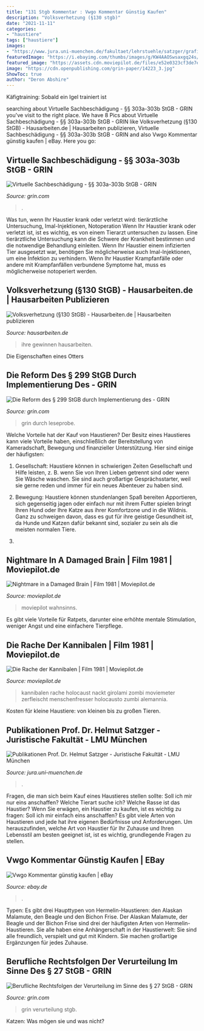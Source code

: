```yaml
---
title: "131 Stgb Kommentar : Vwgo Kommentar Günstig Kaufen"
description: "Volksverhetzung (§130 stgb)"
date: "2021-11-11"
categories:
- "haustiere"
tags: ["haustiere"]
images:
- "https://www.jura.uni-muenchen.de/fakultaet/lehrstuehle/satzger/grafiken/sonstige_Bilder/europaeisches_strafrecht_handbuch.jpg"
featuredImage: "https://i.ebayimg.com/thumbs/images/g/KW4AAOSwsaxgq24s/s-l300.jpg"
featured_image: "https://assets.cdn.moviepilot.de/files/e52e0323cf3de7e612d34557bd89091ad074b46a86b6709676f5659f602c/fill/272/390/4b115e271468e.jpg"
image: "https://cdn.openpublishing.com/grin-paper/14223_3.jpg"
ShowToc: true
author: "Deron Abshire"
---
```



Käfigtraining: Sobald ein Igel trainiert ist

	

		
searching about Virtuelle Sachbeschädigung - §§ 303a-303b StGB - GRIN you've visit to the right place. We have 8 Pics about Virtuelle Sachbeschädigung - §§ 303a-303b StGB - GRIN like Volksverhetzung (§130 StGB) - Hausarbeiten.de | Hausarbeiten publizieren, Virtuelle Sachbeschädigung - §§ 303a-303b StGB - GRIN and also Vwgo Kommentar günstig kaufen | eBay. Here you go:
		
    
## Virtuelle Sachbeschädigung - §§ 303a-303b StGB - GRIN

<img loading=lazy src="https://cdn.openpublishing.com/images/cover/brand/e-book/1/281371_related.jpg" onerror="this.onerror=null;this.src='https://tse3.mm.bing.net/th?id=OIP.K48H3wWzCixmvlXL93_hhgAAAA&amp;pid=15.1';" alt="Virtuelle Sachbeschädigung - §§ 303a-303b StGB - GRIN">

_Source: grin.com_

>. 

	

Was tun, wenn Ihr Haustier krank oder verletzt wird: tierärztliche Untersuchung, Imal-Injektionen, Notoperation
Wenn Ihr Haustier krank oder verletzt ist, ist es wichtig, es von einem Tierarzt untersuchen zu lassen. Eine tierärztliche Untersuchung kann die Schwere der Krankheit bestimmen und die notwendige Behandlung einleiten. Wenn Ihr Haustier einem infizierten Tier ausgesetzt war, benötigen Sie möglicherweise auch Imal-Injektionen, um eine Infektion zu verhindern. Wenn Ihr Haustier Krampfanfälle oder andere mit Krampfanfällen verbundene Symptome hat, muss es möglicherweise notoperiert werden.

    
## Volksverhetzung (§130 StGB) - Hausarbeiten.de | Hausarbeiten Publizieren

<img loading=lazy src="https://cdn.openpublishing.com/grin-paper/335016_2.jpg" onerror="this.onerror=null;this.src='https://tse2.mm.bing.net/th?id=OIP.44KAA6BVtiwT81ElnKisTAHaKe&amp;pid=15.1';" alt="Volksverhetzung (§130 StGB) - Hausarbeiten.de | Hausarbeiten publizieren">

_Source: hausarbeiten.de_

>ihre gewinnen hausarbeiten. 

	

Die Eigenschaften eines Otters

    
## Die Reform Des § 299 StGB Durch Implementierung Des - GRIN

<img loading=lazy src="https://cdn.openpublishing.com/grin-paper/491384_4.jpg" onerror="this.onerror=null;this.src='https://tse1.mm.bing.net/th?id=OIP.naF_Vs54S6m0gfDHp277MQHaKe&amp;pid=15.1';" alt="Die Reform des § 299 StGB durch Implementierung des - GRIN">

_Source: grin.com_

>grin durch leseprobe. 

	

Welche Vorteile hat der Kauf von Haustieren?
Der Besitz eines Haustieres kann viele Vorteile haben, einschließlich der Bereitstellung von Kameradschaft, Bewegung und finanzieller Unterstützung. Hier sind einige der häufigsten:
1. Gesellschaft: Haustiere können in schwierigen Zeiten Gesellschaft und Hilfe leisten, z. B. wenn Sie von Ihren Lieben getrennt sind oder wenn Sie Wäsche waschen. Sie sind auch großartige Gesprächsstarter, weil sie gerne reden und immer für ein neues Abenteuer zu haben sind.

2. Bewegung: Haustiere können stundenlangen Spaß bereiten Apportieren, sich gegenseitig jagen oder einfach nur mit ihrem Futter spielen bringt Ihren Hund oder Ihre Katze aus ihrer Komfortzone und in die Wildnis. Ganz zu schweigen davon, dass es gut für ihre geistige Gesundheit ist, da Hunde und Katzen dafür bekannt sind, sozialer zu sein als die meisten normalen Tiere.

3.

    
## Nightmare In A Damaged Brain | Film 1981 | Moviepilot.de

<img loading=lazy src="https://assets.cdn.moviepilot.de/files/e52e0323cf3de7e612d34557bd89091ad074b46a86b6709676f5659f602c/fill/272/390/4b115e271468e.jpg" onerror="this.onerror=null;this.src='https://tse3.mm.bing.net/th?id=OIP.yXNe6a9JxlxeMSAItfpKQwAAAA&amp;pid=15.1';" alt="Nightmare in a Damaged Brain | Film 1981 | Moviepilot.de">

_Source: moviepilot.de_

>moviepilot wahnsinns. 

	

Es gibt viele Vorteile für Ratpets, darunter eine erhöhte mentale Stimulation, weniger Angst und eine einfachere Tierpflege.

    
## Die Rache Der Kannibalen | Film 1981 | Moviepilot.de

<img loading=lazy src="https://assets.cdn.moviepilot.de/files/acc58327ca11b6f0dd006ff1ba038ff11aca8ea24cdc6bfbb152fb1087d5/fill/314/450/55812.jpg" onerror="this.onerror=null;this.src='https://tse3.mm.bing.net/th?id=OIP.NKX-3_rj47mDhD-BGmmx0AAAAA&amp;pid=15.1';" alt="Die Rache der Kannibalen | Film 1981 | Moviepilot.de">

_Source: moviepilot.de_

>kannibalen rache holocaust nackt girolami zombi moviemeter zerfleischt menschenfresser holocausto zumbi alemannia. 

	

Kosten für kleine Haustiere: von kleinen bis zu großen Tieren.

    
## Publikationen Prof. Dr. Helmut Satzger - Juristische Fakultät - LMU München

<img loading=lazy src="https://www.jura.uni-muenchen.de/fakultaet/lehrstuehle/satzger/grafiken/sonstige_Bilder/europaeisches_strafrecht_handbuch.jpg" onerror="this.onerror=null;this.src='https://tse1.mm.bing.net/th?id=OIP.ht_tbLIr9LQt_Rc55sP3nQHaKd&amp;pid=15.1';" alt="Publikationen Prof. Dr. Helmut Satzger - Juristische Fakultät - LMU München">

_Source: jura.uni-muenchen.de_

>. 

	

Fragen, die man sich beim Kauf eines Haustieres stellen sollte: Soll ich mir nur eins anschaffen? Welche Tierart suche ich? Welche Rasse ist das Haustier?
Wenn Sie erwägen, ein Haustier zu kaufen, ist es wichtig zu fragen: Soll ich mir einfach eins anschaffen? Es gibt viele Arten von Haustieren und jede hat ihre eigenen Bedürfnisse und Anforderungen. Um herauszufinden, welche Art von Haustier für Ihr Zuhause und Ihren Lebensstil am besten geeignet ist, ist es wichtig, grundlegende Fragen zu stellen.

    
## Vwgo Kommentar Günstig Kaufen | EBay

<img loading=lazy src="https://i.ebayimg.com/thumbs/images/g/KW4AAOSwsaxgq24s/s-l300.jpg" onerror="this.onerror=null;this.src='https://tse3.mm.bing.net/th?id=OIP.xq7S4VS67s3R_gl17RbmKAAAAA&amp;pid=15.1';" alt="Vwgo Kommentar günstig kaufen | eBay">

_Source: ebay.de_

>. 

	

Typen: Es gibt drei Haupttypen von Hermelin-Haustieren: den Alaskan Malamute, den Beagle und den Bichon Frise.
Der Alaskan Malamute, der Beagle und der Bichon Frise sind drei der häufigsten Arten von Hermelin-Haustieren. Sie alle haben eine Anhängerschaft in der Haustierwelt: Sie sind alle freundlich, verspielt und gut mit Kindern. Sie machen großartige Ergänzungen für jedes Zuhause.

    
## Berufliche Rechtsfolgen Der Verurteilung Im Sinne Des § 27 StGB - GRIN

<img loading=lazy src="https://cdn.openpublishing.com/grin-paper/14223_3.jpg" onerror="this.onerror=null;this.src='https://tse2.mm.bing.net/th?id=OIP.4sx4wDOYxT0FffokrLRbqQHaKd&amp;pid=15.1';" alt="Berufliche Rechtsfolgen der Verurteilung im Sinne des § 27 StGB - GRIN">

_Source: grin.com_

>grin verurteilung stgb. 

	

Katzen: Was mögen sie und was nicht?

